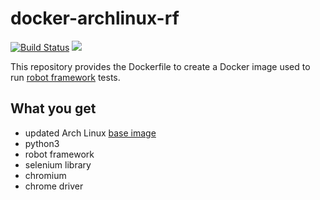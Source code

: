 # docker-archlinux-rf

[![Build Status](https://drone.dotya.ml/api/badges/wanderer/docker-archlinux-rf/status.svg?ref=refs/heads/master)](https://drone.dotya.ml/wanderer/docker-archlinux-rf) [![](https://images.microbadger.com/badges/version/immawanderer/archlinux-rf.svg)](https://microbadger.com/images/immawanderer/archlinux-rf)

This repository provides the Dockerfile to create a Docker image used to run [robot framework](https://robotframework.org) tests.

## What you get
* updated Arch Linux [base image](https://hub.docker.com/r/archlinux/base)
* python3
* robot framework
* selenium library
* chromium
* chrome driver
